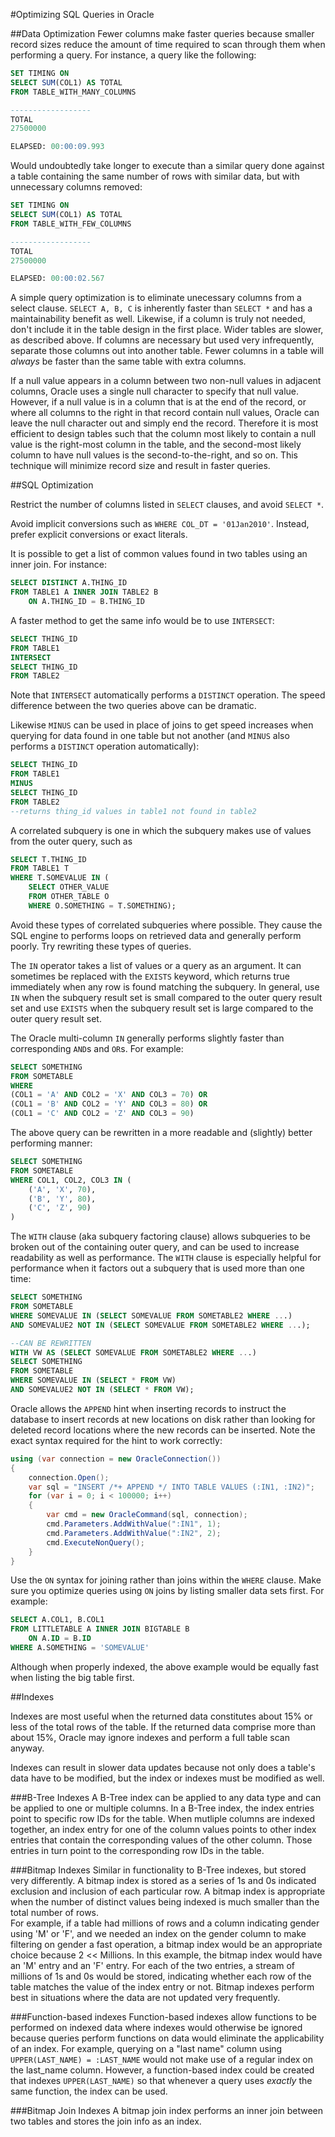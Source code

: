 #Optimizing SQL Queries in Oracle

##Data Optimization
Fewer columns make faster queries because
smaller record sizes reduce the amount
of time required to scan through them
when performing a query.  For instance, a
query like the following:

```sql
SET TIMING ON
SELECT SUM(COL1) AS TOTAL
FROM TABLE_WITH_MANY_COLUMNS

------------------
TOTAL
27500000

ELAPSED: 00:00:09.993
```

Would undoubtedly take longer to execute 
than a similar query done against a table
containing the same number of rows with 
similar data, but with unnecessary columns
removed:

```sql
SET TIMING ON
SELECT SUM(COL1) AS TOTAL
FROM TABLE_WITH_FEW_COLUMNS

------------------
TOTAL
27500000

ELAPSED: 00:00:02.567
```

A simple query optimization is to 
eliminate unecessary columns from a
select clause.  `SELECT A, B, C` is
inherently faster than `SELECT *` and
has a maintainability benefit as well.
Likewise, if a column is truly not 
needed, don't include it in the table
design in the first place.  Wider tables
are slower, as described above.  If 
columns are necessary but used very 
infrequently, separate those columns out
into another table.  Fewer columns in 
a table will *always* be faster than 
the same table with extra columns.

If a null value appears in a column 
between two non-null values in adjacent
columns, Oracle uses a single null 
character to specify that null value.
However, if a null value is in a column that
is at the end of the record, or where all
columns to the right in that record contain
null values, Oracle can leave the null character
out and simply end the record.  Therefore 
it is most efficient to design tables such
that the column most likely to contain a 
null value is the right-most column in the 
table, and the second-most likely column to
have null values is the second-to-the-right,
and so on.  This technique will minimize
record size and result in faster queries.

##SQL Optimization

Restrict the number of columns listed in 
`SELECT` clauses, and avoid `SELECT *`.

Avoid implicit conversions such as 
`WHERE COL_DT = '01Jan2010'`.  Instead, 
prefer explicit conversions or exact literals.

It is possible to get a list of common values
found in two tables using an inner join.  For
instance:

```sql
SELECT DISTINCT A.THING_ID
FROM TABLE1 A INNER JOIN TABLE2 B
	ON A.THING_ID = B.THING_ID
```
A faster method to get the same info would be 
to use `INTERSECT`:

```sql
SELECT THING_ID
FROM TABLE1
INTERSECT
SELECT THING_ID
FROM TABLE2
```

Note that `INTERSECT` automatically performs a
`DISTINCT` operation.  The speed difference 
between the two queries above can be dramatic.

Likewise `MINUS` can be used in place of joins
to get speed increases when querying for data 
found in one table but not another (and `MINUS`
also performs a `DISTINCT` operation automatically):

```sql
SELECT THING_ID
FROM TABLE1
MINUS
SELECT THING_ID
FROM TABLE2
--returns thing_id values in table1 not found in table2
```

A correlated subquery is one in which the subquery
makes use of values from the outer query, such as

```sql
SELECT T.THING_ID
FROM TABLE1 T
WHERE T.SOMEVALUE IN (
	SELECT OTHER_VALUE
	FROM OTHER_TABLE O
	WHERE O.SOMETHING = T.SOMETHING);
```

Avoid these types of correlated subqueries where possible.
They cause the SQL engine to performs loops on retrieved
data and generally perform poorly.  Try rewriting these
types of queries.

The `IN` operator takes a list of values or a query 
as an argument.  It can sometimes be replaced with
the `EXISTS` keyword, which returns true immediately when
any row is found matching the subquery.  In general,
use `IN` when the subquery result set is small compared
to the outer query result set and use `EXISTS` when 
the subquery result set is large compared to the outer
query result set.

The Oracle multi-column `IN` generally performs slightly 
faster than corresponding `AND`s and `OR`s.  For example:

```sql
SELECT SOMETHING
FROM SOMETABLE
WHERE 
(COL1 = 'A' AND COL2 = 'X' AND COL3 = 70) OR
(COL1 = 'B' AND COL2 = 'Y' AND COL3 = 80) OR
(COL1 = 'C' AND COL2 = 'Z' AND COL3 = 90)
```

The above query can be rewritten in a more readable and
(slightly) better performing manner:

```sql
SELECT SOMETHING
FROM SOMETABLE
WHERE COL1, COL2, COL3 IN (
	('A', 'X', 70),
	('B', 'Y', 80),
	('C', 'Z', 90)
)
```

The `WITH` clause (aka subquery factoring clause)
allows subqueries to be broken out of the containing
outer query, and can be used to increase readability
as well as performance.  The `WITH` clause is especially
helpful for performance when it factors out a subquery
that is used more than one time:

```sql
SELECT SOMETHING
FROM SOMETABLE
WHERE SOMEVALUE IN (SELECT SOMEVALUE FROM SOMETABLE2 WHERE ...)
AND SOMEVALUE2 NOT IN (SELECT SOMEVALUE FROM SOMETABLE2 WHERE ...);

--CAN BE REWRITTEN
WITH VW AS (SELECT SOMEVALUE FROM SOMETABLE2 WHERE ...)
SELECT SOMETHING
FROM SOMETABLE
WHERE SOMEVALUE IN (SELECT * FROM VW)
AND SOMEVALUE2 NOT IN (SELECT * FROM VW);
```

Oracle allows the `APPEND` hint when inserting records to 
instruct the database to insert records at new locations
on disk rather than looking for deleted record locations 
where the new records can be inserted.  Note the exact
syntax required for the hint to work correctly:

```csharp
using (var connection = new OracleConnection())
{
	connection.Open();
	var sql = "INSERT /*+ APPEND */ INTO TABLE VALUES (:IN1, :IN2)";
	for (var i = 0; i < 100000; i++)
	{
		var cmd = new OracleCommand(sql, connection);
		cmd.Parameters.AddWithValue(":IN1", 1);
		cmd.Parameters.AddWithValue(":IN2", 2);
		cmd.ExecuteNonQuery();
	}
}

```

Use the `ON` syntax for joining rather than joins within
the `WHERE` clause.  Make sure you optimize queries using
`ON` joins by listing smaller data sets first.  For
example:

```sql
SELECT A.COL1, B.COL1
FROM LITTLETABLE A INNER JOIN BIGTABLE B
	ON A.ID = B.ID
WHERE A.SOMETHING = 'SOMEVALUE'
```

Although when properly indexed, the above example would be
equally fast when listing the big table first.

##Indexes

Indexes are most useful when the returned data constitutes 
about 15% or less of the total rows of the table.  If
the returned data comprise more than about 15%, Oracle
may ignore indexes and perform a full table scan anyway.

Indexes can result in slower data updates because not only
does a table's data have to be modified, but the index or 
indexes must be modified as well.

###B-Tree Indexes
A B-Tree index can be applied to any data type and can
be applied to one or multiple columns. In a B-Tree index,
the index entries point to specific row IDs for the table.
When mutliple columns are indexed together, an index entry
for one of the column values points to other index entries
that contain the corresponding values of the other column.
Those entries in turn point to the corresponding row IDs
in the table.

###Bitmap Indexes
Similar in functionality to B-Tree indexes, but stored very
differently.  A bitmap index is stored as a series of 1s and 0s
indicated exclusion and inclusion of each particular row.
A bitmap index is appropriate when the number of distinct values
being indexed is much smaller than the total number of rows.  
For example, if a table had millions of rows and a column 
indicating gender using 'M' or 'F', and we needed an index 
on the gender column to make filtering on gender a fast 
operation, a bitmap index would be an appropriate choice
because 2 << Millions.  In this example, the bitmap index would
have an 'M' entry and an 'F' entry.  For each of the two entries,
a stream of millions of 1s and 0s would be stored, indicating 
whether each row of the table matches the value of the index
entry or not.  Bitmap indexes perform best in
situations where the data are not updated very frequently.

###Function-based indexes
Function-based indexes allow functions to be performed on
indexed data where indexes would otherwise be ignored
because queries perform functions on data would eliminate
the applicability of an index.  For example, querying
on a "last name" column using `UPPER(LAST_NAME) = :LAST_NAME`
would not make use of a regular index on the last_name column.
However, a function-based index could be created that indexes
`UPPER(LAST_NAME)` so that whenever a query uses *exactly*
the same function, the index can be used.

###Bitmap Join Indexes
A bitmap join index performs an inner join between two tables and 
stores the join info as an index.
